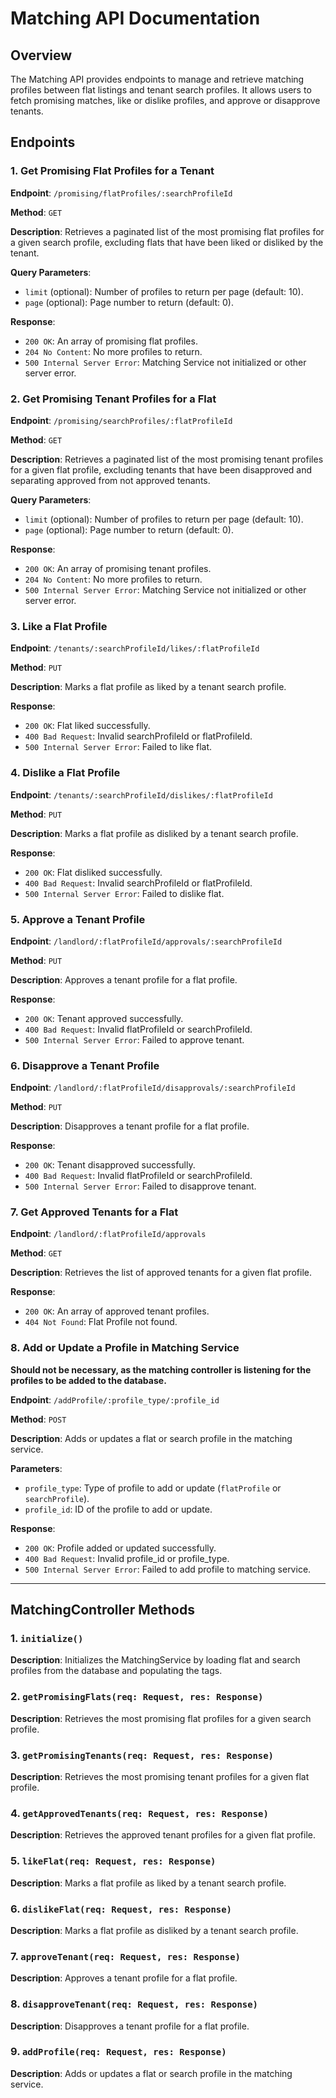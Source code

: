 # Matching API Documentation

## Overview

The Matching API provides endpoints to manage and retrieve matching profiles between flat listings and tenant search profiles. It allows users to fetch promising matches, like or dislike profiles, and approve or disapprove tenants.

## Endpoints

### 1. Get Promising Flat Profiles for a Tenant

**Endpoint**: `/promising/flatProfiles/:searchProfileId`

**Method**: `GET`

**Description**: Retrieves a paginated list of the most promising flat profiles for a given search profile, excluding flats that have been liked or disliked by the tenant.

**Query Parameters**:
- `limit` (optional): Number of profiles to return per page (default: 10).
- `page` (optional): Page number to return (default: 0).

**Response**:
- `200 OK`: An array of promising flat profiles.
- `204 No Content`: No more profiles to return.
- `500 Internal Server Error`: Matching Service not initialized or other server error.

### 2. Get Promising Tenant Profiles for a Flat

**Endpoint**: `/promising/searchProfiles/:flatProfileId`

**Method**: `GET`

**Description**: Retrieves a paginated list of the most promising tenant profiles for a given flat profile, excluding tenants that have been disapproved and separating approved from not approved tenants.

**Query Parameters**:
- `limit` (optional): Number of profiles to return per page (default: 10).
- `page` (optional): Page number to return (default: 0).

**Response**:
- `200 OK`: An array of promising tenant profiles.
- `204 No Content`: No more profiles to return.
- `500 Internal Server Error`: Matching Service not initialized or other server error.

### 3. Like a Flat Profile

**Endpoint**: `/tenants/:searchProfileId/likes/:flatProfileId`

**Method**: `PUT`

**Description**: Marks a flat profile as liked by a tenant search profile.

**Response**:
- `200 OK`: Flat liked successfully.
- `400 Bad Request`: Invalid searchProfileId or flatProfileId.
- `500 Internal Server Error`: Failed to like flat.

### 4. Dislike a Flat Profile

**Endpoint**: `/tenants/:searchProfileId/dislikes/:flatProfileId`

**Method**: `PUT`

**Description**: Marks a flat profile as disliked by a tenant search profile.

**Response**:
- `200 OK`: Flat disliked successfully.
- `400 Bad Request`: Invalid searchProfileId or flatProfileId.
- `500 Internal Server Error`: Failed to dislike flat.

### 5. Approve a Tenant Profile

**Endpoint**: `/landlord/:flatProfileId/approvals/:searchProfileId`

**Method**: `PUT`

**Description**: Approves a tenant profile for a flat profile.

**Response**:
- `200 OK`: Tenant approved successfully.
- `400 Bad Request`: Invalid flatProfileId or searchProfileId.
- `500 Internal Server Error`: Failed to approve tenant.

### 6. Disapprove a Tenant Profile

**Endpoint**: `/landlord/:flatProfileId/disapprovals/:searchProfileId`

**Method**: `PUT`

**Description**: Disapproves a tenant profile for a flat profile.

**Response**:
- `200 OK`: Tenant disapproved successfully.
- `400 Bad Request`: Invalid flatProfileId or searchProfileId.
- `500 Internal Server Error`: Failed to disapprove tenant.

### 7. Get Approved Tenants for a Flat

**Endpoint**: `/landlord/:flatProfileId/approvals`

**Method**: `GET`

**Description**: Retrieves the list of approved tenants for a given flat profile.

**Response**:
- `200 OK`: An array of approved tenant profiles.
- `404 Not Found`: Flat Profile not found.

### 8. Add or Update a Profile in Matching Service
**Should not be necessary, as the matching controller is listening for the profiles to be added to the database.**

**Endpoint**: `/addProfile/:profile_type/:profile_id`

**Method**: `POST`

**Description**: Adds or updates a flat or search profile in the matching service.

**Parameters**:
- `profile_type`: Type of profile to add or update (`flatProfile` or `searchProfile`).
- `profile_id`: ID of the profile to add or update.

**Response**:
- `200 OK`: Profile added or updated successfully.
- `400 Bad Request`: Invalid profile_id or profile_type.
- `500 Internal Server Error`: Failed to add profile to matching service.

---

## MatchingController Methods

### 1. `initialize()`

**Description**: Initializes the MatchingService by loading flat and search profiles from the database and populating the tags.

### 2. `getPromisingFlats(req: Request, res: Response)`

**Description**: Retrieves the most promising flat profiles for a given search profile.

### 3. `getPromisingTenants(req: Request, res: Response)`

**Description**: Retrieves the most promising tenant profiles for a given flat profile.

### 4. `getApprovedTenants(req: Request, res: Response)`

**Description**: Retrieves the approved tenant profiles for a given flat profile.

### 5. `likeFlat(req: Request, res: Response)`

**Description**: Marks a flat profile as liked by a tenant search profile.

### 6. `dislikeFlat(req: Request, res: Response)`

**Description**: Marks a flat profile as disliked by a tenant search profile.

### 7. `approveTenant(req: Request, res: Response)`

**Description**: Approves a tenant profile for a flat profile.

### 8. `disapproveTenant(req: Request, res: Response)`

**Description**: Disapproves a tenant profile for a flat profile.

### 9. `addProfile(req: Request, res: Response)`

**Description**: Adds or updates a flat or search profile in the matching service.
